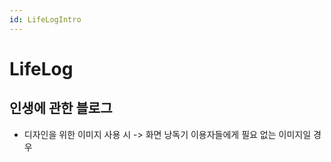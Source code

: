 ```yaml
---
id: LifeLogIntro
---
```


# LifeLog

## 인생에 관한 블로그

- 디자인을 위한 이미지 사용 시 -> 화면 낭독기 이용자들에게 필요 없는 이미지일 경우
